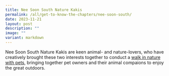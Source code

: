 ```yaml
---
title: Nee Soon South Nature Kakis
permalink: /all/get-to-know-the-chapters/nee-soon-south/
date: 2023-11-21
layout: post
description: ""
image: ""
variant: markdown
---
```

<p>Nee Soon South Nature Kakis are keen animal- and nature-lovers, who have creatively brought these two interests together to conduct a <a href="">walk in nature with pets</a>, bringing together pet owners and their animal compaions to enjoy the great outdoors.
</p>